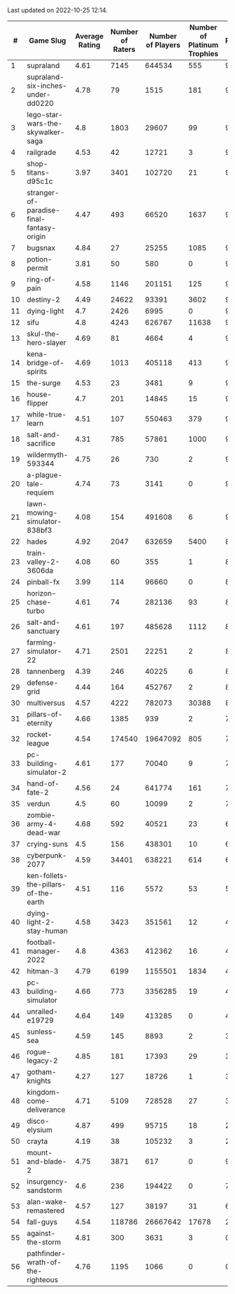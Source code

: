 Last updated on 2022-10-25 12:14.


|#|Game Slug|Average Rating|Number of Raters|Number of Players|Number of Platinum Trophies|Max Rarity (%)|
|---|---|---|---|---|---|---|
|1|supraland|4.61|7145|644534|555|99|
|2|supraland-six-inches-under-dd0220|4.78|79|1515|181|99|
|3|lego-star-wars-the-skywalker-saga|4.8|1803|29607|99|98|
|4|railgrade|4.53|42|12721|3|98|
|5|shop-titans-d95c1c|3.97|3401|102720|21|98|
|6|stranger-of-paradise-final-fantasy-origin|4.47|493|66520|1637|98|
|7|bugsnax|4.84|27|25255|1085|97|
|8|potion-permit|3.81|50|580|0|97|
|9|ring-of-pain|4.58|1146|201151|125|97|
|10|destiny-2|4.49|24622|93391|3602|96|
|11|dying-light|4.7|2426|6995|0|96|
|12|sifu|4.8|4243|626767|11638|96|
|13|skul-the-hero-slayer|4.69|81|4664|4|96|
|14|kena-bridge-of-spirits|4.69|1013|405118|413|94|
|15|the-surge|4.53|23|3481|9|94|
|16|house-flipper|4.7|201|14845|15|93|
|17|while-true-learn|4.51|107|550463|379|93|
|18|salt-and-sacrifice|4.31|785|57861|1000|91|
|19|wildermyth-593344|4.75|26|730|2|91|
|20|a-plague-tale-requiem|4.74|73|3141|0|90|
|21|lawn-mowing-simulator-838bf3|4.08|154|491608|6|90|
|22|hades|4.92|2047|632659|5400|89|
|23|train-valley-2-3606da|4.08|60|355|1|88|
|24|pinball-fx|3.99|114|96660|0|85|
|25|horizon-chase-turbo|4.61|74|282136|93|83|
|26|salt-and-sanctuary|4.61|197|485628|1112|83|
|27|farming-simulator-22|4.71|2501|22251|2|82|
|28|tannenberg|4.39|246|40225|6|82|
|29|defense-grid|4.44|164|452767|2|80|
|30|multiversus|4.57|4222|782073|30388|80|
|31|pillars-of-eternity|4.66|1385|939|2|79|
|32|rocket-league|4.54|174540|19647092|805|75|
|33|pc-building-simulator-2|4.61|177|70040|9|74|
|34|hand-of-fate-2|4.56|24|641774|161|72|
|35|verdun|4.5|60|10099|2|70|
|36|zombie-army-4-dead-war|4.68|592|40521|23|66|
|37|crying-suns|4.5|156|438301|10|65|
|38|cyberpunk-2077|4.59|34401|638221|614|61|
|39|ken-follets-the-pillars-of-the-earth|4.51|116|5572|53|54|
|40|dying-light-2-stay-human|4.58|3423|351561|12|48|
|41|football-manager-2022|4.8|4363|412362|16|48|
|42|hitman-3|4.79|6199|1155501|1834|48|
|43|pc-building-simulator|4.66|773|3356285|19|47|
|44|unrailed-e19729|4.64|149|413285|0|40|
|45|sunless-sea|4.59|145|8893|2|37|
|46|rogue-legacy-2|4.85|181|17393|29|36|
|47|gotham-knights|4.27|127|18726|1|35|
|48|kingdom-come-deliverance|4.71|5109|728528|27|30|
|49|disco-elysium|4.87|499|95715|18|28|
|50|crayta|4.19|38|105232|3|23|
|51|mount-and-blade-2|4.75|3871|617|0|9|
|52|insurgency-sandstorm|4.6|236|194422|0|7|
|53|alan-wake-remastered|4.57|127|38197|31|6|
|54|fall-guys|4.54|118786|26667642|17678|2|
|55|against-the-storm|4.81|300|3631|3|0.1|
|56|pathfinder-wrath-of-the-righteous|4.76|1195|1066|0|0.1|
